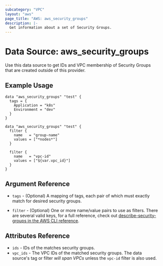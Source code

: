 ```yaml
---
subcategory: "VPC"
layout: "aws"
page_title: "AWS: aws_security_groups"
description: |-
  Get information about a set of Security Groups.
---
```


# Data Source: aws_security_groups

Use this data source to get IDs and VPC membership of Security Groups that are created
outside of this provider.

## Example Usage

```hcl
data "aws_security_groups" "test" {
  tags = {
    Application = "k8s"
    Environment = "dev"
  }
}
```

```hcl
data "aws_security_groups" "test" {
  filter {
    name   = "group-name"
    values = ["*nodes*"]
  }

  filter {
    name   = "vpc-id"
    values = ["${var.vpc_id}"]
  }
}
```

## Argument Reference

* `tags` - (Optional) A mapping of tags, each pair of which must exactly match for
desired security groups.

* `filter` - (Optional) One or more name/value pairs to use as filters. There are
several valid keys, for a full reference, check out
[describe-security-groups in the AWS CLI reference][1].

## Attributes Reference

* `ids` - IDs of the matches security groups.
* `vpc_ids` - The VPC IDs of the matched security groups. The data source's tag or filter *will span VPCs*
unless the `vpc-id` filter is also used.

[1]: https://docs.aws.amazon.com/cli/latest/reference/ec2/describe-security-groups.html
